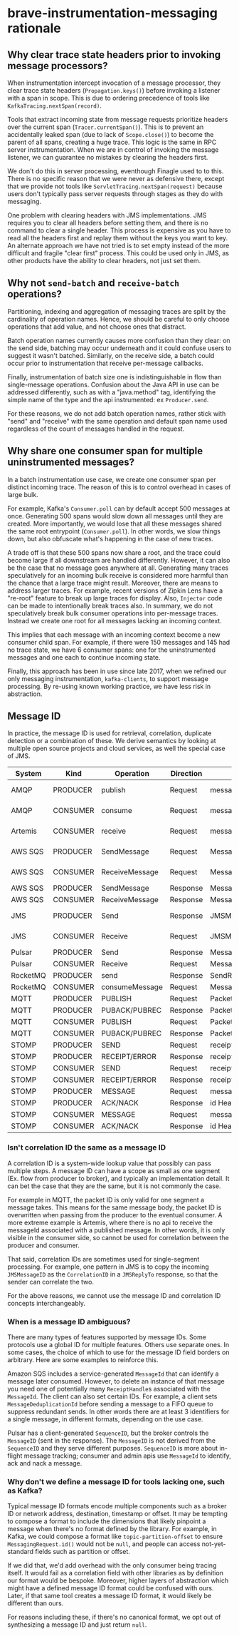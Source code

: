 # brave-instrumentation-messaging rationale

## Why clear trace state headers prior to invoking message processors?

When instrumentation intercept invocation of a message processor, they clear
trace state headers (`Propagation.keys()`) before invoking a listener with a
span in scope. This is due to ordering precedence of tools like
`KafkaTracing.nextSpan(record)`.

Tools that extract incoming state from message requests prioritize headers
over the current span (`Tracer.currentSpan()`). This is to prevent an
accidentally leaked span (due to lack of `Scope.close()`) to become the parent
of all spans, creating a huge trace. This logic is the same in RPC server
instrumentation. When we are in control of invoking the message listener, we
can guarantee no mistakes by clearing the headers first.

We don't do this in server processing, eventhough Finagle used to to this.
There is no specific reason that we were never as defensive there, except that
we provide not tools like `ServletTracing.nextSpan(request)` because users
don't typically pass server requests through stages as they do with messaging.

One problem with clearing headers with JMS implementations. JMS requires you
to clear all headers before setting them, and there is no command to clear a
single header. This process is expensive as you have to read all the headers
first and replay them without the keys you want to key. An alternate approach
we have not tried is to set empty instead of the more difficult and fragile
"clear first" process. This could be used only in JMS, as other products have
the ability to clear headers, not just set them.

## Why not `send-batch` and `receive-batch` operations?

Partitioning, indexing and aggregation of messaging traces are split by the
cardinality of operation names. Hence, we should be careful to only choose
operations that add value, and not choose ones that distract.

Batch operation names currently causes more confusion than they clear: on the
send side, batching may occur underneath and it could confuse users to suggest
it wasn't batched. Similarly, on the receive side, a batch could occur prior to
instrumentation that receive per-message callbacks.

Finally, instrumentation of batch size one is indistinguishable in flow than
single-message operations. Confusion about the Java API in use can be addressed
differently, such as with a "java.method" tag, identifying the simple name of
the type and the api instrumented: ex `Producer.send`.

For these reasons, we do not add batch operation names, rather stick with
"send" and "receive" with the same operation and default span name used
regardless of the count of messages handled in the request.

## Why share one consumer span for multiple uninstrumented messages?

In a batch instrumentation use case, we create one consumer span per distinct
incoming trace. The reason of this is to control overhead in cases of large
bulk.

For example, Kafka's `Consumer.poll` can by default accept 500 messages at
once. Generating 500 spans would slow down all messages until they are created.
More importantly, we would lose that all these messages shared the same root
entrypoint (`Consumer.poll`). In other words, we slow things down, but also
obfuscate what's happening in the case of new traces.

A trade off is that these 500 spans now share a root, and the trace could
become large if all downstream are handled differently. However, it can also be
the case that no message goes anywhere at all. Generating many traces
speculatively for an incoming bulk receive is considered more harmful than the
chance that a large trace might result. Moreover, there are means to address
larger traces. For example, recent versions of Zipkin Lens have a "re-root"
feature to break up large traces for display. Also, `Injector` code can be made
to intentionally break traces also. In summary, we do not speculatively break
bulk consumer operations into per-message traces. Instead we create one root
for all messages lacking an incoming context.

This implies that each message with an incoming context become a new consumer
child span. For example, if there were 150 messages and 145 had no trace state,
we have 6 consumer spans: one for the uninstrumented messages and one each to
continue incoming state.

Finally, this approach has been in use since late 2017, when we refined our
only messaging instrumentation, `kafka-clients`, to support message processing.
By re-using known working practice, we have less risk in abstraction.

## Message ID
In practice, the message ID is used for retrieval, correlation, duplicate detection or a combination
of these. We derive semantics by looking at multiple open source projects and cloud services, as
well the special case of JMS.

| System     | Kind     | Operation      | Direction | Field                  | Owner  | Scope      | Format
|------------|----------|----------------|-----------|------------------------|--------|------------|--------
| AMQP       | PRODUCER | publish        | Request   | message-id             | Local  | Global     | 1-255 characters
| AMQP       | CONSUMER | consume        | Request   | message-id             | Remote | Global     | 1-255 characters
| Artemis    | CONSUMER | receive        | Request   | messageId              | Remote | Global     | random uint64
| AWS SQS    | PRODUCER | SendMessage    | Request   | MessageDeduplicationId | Local  | Queue      | SHA-256(body)
| AWS SQS    | CONSUMER | ReceiveMessage | Request   | MessageDeduplicationId | Remote | Queue      | SHA-256(body)
| AWS SQS    | PRODUCER | SendMessage    | Response  | MessageId              | Remote | Global     | UUID
| AWS SQS    | CONSUMER | ReceiveMessage | Response  | MessageId              | Remote | Global     | UUID
| JMS        | PRODUCER | Send           | Response  | JMSMessageId           | Remote | Global     | ID:opaque string
| JMS        | CONSUMER | Receive        | Request   | JMSMessageId           | Remote | Global     | ID:opaque string
| Pulsar     | PRODUCER | Send           | Response  | MessageId              | Remote | Topic      | bytes(ledger|entry|parition)
| Pulsar     | CONSUMER | Receive        | Request   | MessageId              | Remote | Topic      | bytes(ledger|entry|parition)
| RocketMQ   | PRODUCER | send           | Response  | SendResult.msgId       | Remote | Topic      | HEX(ip|port|offset)
| RocketMQ   | CONSUMER | consumeMessage | Request   | MessageExt.msgId       | Remote | Topic      | HEX(ip|port|offset)
| MQTT       | PRODUCER | PUBLISH        | Request   | Packet Identifier      | Local  | Connection | uint16
| MQTT       | PRODUCER | PUBACK/PUBREC  | Response  | Packet Identifier      | Local  | Connection | uint16
| MQTT       | CONSUMER | PUBLISH        | Request   | Packet Identifier      | Remote | Connection | uint16
| MQTT       | CONSUMER | PUBACK/PUBREC  | Response  | Packet Identifier      | Remote | Connection | uint16
| STOMP      | PRODUCER | SEND           | Request   | receipt Header         | Local  | Connection | arbitrary
| STOMP      | PRODUCER | RECEIPT/ERROR  | Response  | receipt-id Header      | Local  | Connection | arbitrary
| STOMP      | CONSUMER | SEND           | Request   | receipt Header         | Remote | Connection | arbitrary
| STOMP      | CONSUMER | RECEIPT/ERROR  | Response  | receipt-id Header      | Remote | Connection | arbitrary
| STOMP      | PRODUCER | MESSAGE        | Request   | message-id Header      | Local  | Connection | arbitrary
| STOMP      | PRODUCER | ACK/NACK       | Response  | id Header              | Local  | Connection | arbitrary
| STOMP      | CONSUMER | MESSAGE        | Request   | message-id Header      | Remote | Connection | arbitrary
| STOMP      | CONSUMER | ACK/NACK       | Response  | id Header              | Remote | Connection | arbitrary

### Isn't correlation ID the same as a message ID
A correlation ID is a system-wide lookup value that possibly can pass multiple steps. A message ID
can have a scope as small as one segment (Ex. flow from producer to broker), and typically an
implementation detail. It can bet the case that they are the same, but it is not commonly the case.

For example in MQTT, the packet ID is only valid for one segment a message takes. This means for the
same message body, the packet ID is overwritten when passing from the producer to the eventual
consumer. A more extreme example is Artemis, where there is no api to receive the messageId
associated with a published message. In other words, it is only visible in the consumer side, so
cannot be used for correlation between the producer and consumer.

That said, correlation IDs are sometimes used for single-segment processing. For example, one
pattern in JMS is to copy the incoming `JMSMessageID` as the `CorrelationID` in a `JMSReplyTo`
response, so that the sender can correlate the two.

For the above reasons, we cannot use the message ID and correlation ID concepts interchangeably.

### When is a message ID ambiguous?
There are many types of features supported by message IDs. Some protocols use a global ID for
multiple features. Others use separate ones. In some cases, the choice of which to use for the
message ID field borders on arbitrary. Here are some examples to reinforce this.

Amazon SQS includes a service-generated `MessageId` that can identify a message later consumed.
However, to delete an instance of that message you need one of potentially many `ReceiptHandle`s
associated with the `MessageId`. The client can also set certain IDs. For example, a client sets
`MessageDeduplicationId` before sending a message to a FIFO queue to suppress redundant sends. In
other words there are at least 3 identifiers for a single message, in different formats, depending
on the use case.

Pulsar has a client-generated `SequenceID`, but the broker controls the `MessageID` (sent in the
response). The `MessageID` is not derived from the `SequenceID` and they serve different purposes.
`SequenceID` is more about in-flight message tracking; consumer and admin apis use `MessageId` to
identify, ack and nack a message.

### Why don't we define a message ID for tools lacking one, such as Kafka?

Typical message ID formats encode multiple components such as a broker ID or network address,
destination, timestamp or offset. It may be tempting to compose a format to include the dimensions
that likely pinpoint a message when there's no format defined by the library. For example, in Kafka,
we could compose a format like `topic-partition-offset` to ensure `MessagingRequest.id()` would not
be `null`, and people can access not-yet-standard fields such as partition or offset.

If we did that, we'd add overhead with the only consumer being tracing itself. It would fail as a
correlation field with other libraries as by definition our format would be bespoke. Moreover,
higher layers of abstraction which might have a defined message ID format could be confused with
ours. Later, if that same tool creates a message ID format, it would likely be different than ours.

For reasons including these, if there's no canonical format, we opt out of synthesizing a message ID
and just return `null`.
